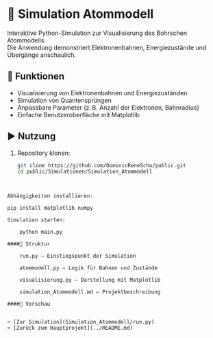 # 🧪 Simulation Atommodell

Interaktive Python-Simulation zur Visualisierung des Bohrschen Atommodells.  
Die Anwendung demonstriert Elektronenbahnen, Energiezustände und Übergänge anschaulich.

## 🔧 Funktionen

- Visualisierung von Elektronenbahnen und Energiezuständen  
- Simulation von Quantensprüngen  
- Anpassbare Parameter (z. B. Anzahl der Elektronen, Bahnradius)  
- Einfache Benutzeroberfläche mit Matplotlib

## ▶️ Nutzung

1. Repository klonen:
   ```bash
   git clone https://github.com/DominicReneSchu/public.git
   cd public/Simulationen/Simulation_Atommodell
```


Abhängigkeiten installieren:

pip install matplotlib numpy

Simulation starten:

    python main.py

####🧩 Struktur

    run.py – Einstiegspunkt der Simulation

    atommodell.py – Logik für Bahnen und Zustände

    visualisierung.py – Darstellung mit Matplotlib

    simulation_Atommodell.md – Projektbeschreibung

####📸 Vorschau


➡️ [Zur Simulation](Simulation_Atommodell/run.py)
➡️ [Zurück zum Hauptprojekt](../README.md)
